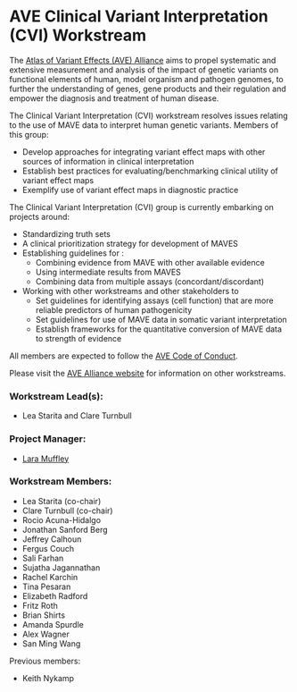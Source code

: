 # AVE Clinical Variant Interpretation (CVI) Workstream

The [Atlas of Variant Effects (AVE) Alliance](https://www.varianteffect.org) aims to propel systematic and extensive measurement and analysis of the impact of genetic variants on functional elements of human, model organism and pathogen genomes, to further the understanding of genes, gene products and their regulation and empower the diagnosis and treatment of human disease.

The Clinical Variant Interpretation (CVI) workstream resolves issues relating to the use of MAVE data to interpret human genetic variants. Members of this group:

* Develop approaches for integrating variant effect maps with other sources of information in clinical interpretation
* Establish best practices for evaluating/benchmarking clinical utility of variant effect maps
* Exemplify use of variant effect maps in diagnostic practice
	
The Clinical Variant Interpretation (CVI) group is currently embarking on projects around:
* Standardizing truth sets
* A clinical prioritization strategy for development of MAVES
* Establishing guidelines for :
  * Combining evidence from MAVE with other available evidence
  * Using intermediate results from MAVES
  * Combining data from multiple assays (concordant/discordant)
* Working with other workstreams and other stakeholders to
  * Set guidelines for identifying assays (cell function) that are more reliable predictors of human pathogenicity
  * Set guidelines for use of MAVE data in somatic variant interpretation
  * Establish frameworks for the quantitative conversion of MAVE data to strength of evidence


All members are expected to follow the [AVE Code of Conduct](https://www.varianteffect.org/code-of-conduct).

Please visit the [AVE Alliance website](https://www.varianteffect.org/workstreams) for information on other workstreams.

### Workstream Lead(s): 
* Lea Starita and Clare Turnbull

### Project Manager: 
* [Lara Muffley](mailto:muffley@uw.edu?subject=AVE%20CVI%20Workstream)

### Workstream Members:
* Lea Starita (co-chair) 
* Clare Turnbull (co-chair) 
* Rocio Acuna-Hidalgo
* Jonathan Sanford Berg
* Jeffrey Calhoun
* Fergus Couch
* Sali Farhan
* Sujatha Jagannathan
* Rachel Karchin
* Tina Pesaran 
* Elizabeth Radford
* Fritz Roth
* Brian Shirts 
* Amanda Spurdle
* Alex Wagner 
* San Ming Wang


Previous members:
* Keith Nykamp
